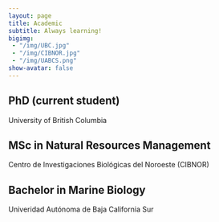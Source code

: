 ```yaml
---
layout: page
title: Academic
subtitle: Always learning!
bigimg:  
 - "/img/UBC.jpg"
 - "/img/CIBNOR.jpg"
 - "/img/UABCS.png"
show-avatar: false
---
```


## PhD (current student)
University of British Columbia

## MSc in Natural Resources Management
Centro de Investigaciones Biológicas del Noroeste (CIBNOR)

## Bachelor in Marine Biology
Univeridad Autónoma de Baja California Sur 
